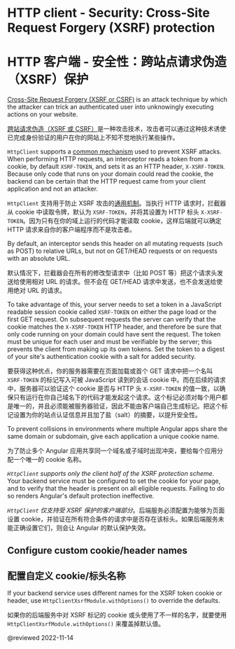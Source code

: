 # HTTP client - Security: Cross-Site Request Forgery \(XSRF\) protection

# HTTP 客户端 - 安全性：跨站点请求伪造（XSRF）保护

[Cross-Site Request Forgery \(XSRF or CSRF\)](https://en.wikipedia.org/wiki/Cross-site_request_forgery) is an attack technique by which the attacker can trick an authenticated user into unknowingly executing actions on your website.

[跨站请求伪造（XSRF 或 CSRF）](https://en.wikipedia.org/wiki/Cross-site_request_forgery)是一种攻击技术，攻击者可以通过这种技术诱使已完成身份验证的用户在你的网站上不知不觉地执行某些操作。

`HttpClient` supports a [common mechanism](https://en.wikipedia.org/wiki/Cross-site_request_forgery#Cookie-to-header_token) used to prevent XSRF attacks.
When performing HTTP requests, an interceptor reads a token from a cookie, by default `XSRF-TOKEN`, and sets it as an HTTP header, `X-XSRF-TOKEN`.
Because only code that runs on your domain could read the cookie, the backend can be certain that the HTTP request came from your client application and not an attacker.

`HttpClient` 支持用于防止 XSRF 攻击的[通用机制](https://en.wikipedia.org/wiki/Cross-site_request_forgery#Cookie-to-header_token)。当执行 HTTP 请求时，拦截器从 cookie 中读取令牌，默认为 `XSRF-TOKEN`，并将其设置为 HTTP 标头 `X-XSRF-TOKEN`。因为只有在你的域上运行的代码才能读取 cookie，这样后端就可以确定 HTTP 请求来自你的客户端程序而不是攻击者。

By default, an interceptor sends this header on all mutating requests \(such as POST\)
to relative URLs, but not on GET/HEAD requests or on requests with an absolute URL.

默认情况下，拦截器会在所有的修改型请求中（比如 POST 等）把这个请求头发送给使用相对 URL 的请求。但不会在 GET/HEAD 请求中发送，也不会发送给使用绝对 URL 的请求。

To take advantage of this, your server needs to set a token in a JavaScript readable session cookie called `XSRF-TOKEN` on either the page load or the first GET request.
On subsequent requests the server can verify that the cookie matches the `X-XSRF-TOKEN` HTTP header, and therefore be sure that only code running on your domain could have sent the request.
The token must be unique for each user and must be verifiable by the server; this prevents the client from making up its own tokens.
Set the token to a digest of your site's authentication cookie with a salt for added security.

要获得这种优点，你的服务器需要在页面加载或首个 GET 请求中把一个名叫 `XSRF-TOKEN` 的标记写入可被 JavaScript 读到的会话 cookie 中。而在后续的请求中，服务器可以验证这个 cookie 是否与 HTTP 头 `X-XSRF-TOKEN` 的值一致，以确保只有运行在你自己域名下的代码才能发起这个请求。这个标记必须对每个用户都是唯一的，并且必须能被服务器验证，因此不能由客户端自己生成标记。把这个标记设置为你的站点认证信息并且加了盐（salt）的摘要，以提升安全性。

To prevent collisions in environments where multiple Angular apps share the same domain or subdomain, give each application a unique cookie name.

为了防止多个 Angular 应用共享同一个域名或子域时出现冲突，要给每个应用分配一个唯一的 cookie 名称。

<div class="alert is-important">

*`HttpClient` supports only the client half of the XSRF protection scheme.*
Your backend service must be configured to set the cookie for your page, and to verify that the header is present on all eligible requests.
Failing to do so renders Angular's default protection ineffective.

*`HttpClient` 仅支持受 XSRF 保护的客户端部分*。后端服务必须配置为能够为页面设置 cookie，并验证在所有符合条件的请求中是否存在该标头。如果后端服务未能正确设置它们，则会让 Angular 的默认保护失效。

</div>

## Configure custom cookie/header names

## 配置自定义 cookie/标头名称

If your backend service uses different names for the XSRF token cookie or header, use `HttpClientXsrfModule.withOptions()` to override the defaults.

如果你的后端服务中对 XSRF 标记的 cookie 或头使用了不一样的名字，就要使用 `HttpClientXsrfModule.withOptions()` 来覆盖掉默认值。

<code-example path="http/src/app/app.module.ts" region="xsrf"></code-example>

<a id="testing-requests"></a>

@reviewed 2022-11-14

